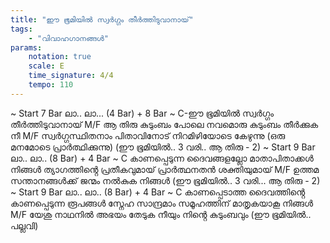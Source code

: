 ```yaml
---
title: "ഈ ഭൂമിയിൽ സ്വർഗ്ഗം തീർത്തിടുവാനായ്"
tags:
    - "വിവാഹഗാനങ്ങൾ"
params:
    notation: true
    scale: E
    time_signature: 4/4
    tempo: 110
---
```


~ Start 7 Bar ലാ.. ലാ... (4 Bar) + 8 Bar ~
C-ഈ ഭൂമിയിൽ സ്വർഗ്ഗം തീർത്തിടുവാനായ്
M/F
ആ തിരു കുടുംബം പോലെ
നവമൊരു കുടുംബം തീർക്കുക നീ
M/F
സ്വർഗ്ഗസ്ഥിതനാം പിതാവിനോട്
നിറമിഴിയോടെ കേഴുന്നു
(ഒരു മനമോടെ പ്രാർത്ഥിക്കുന്നു)
(ഈ ഭൂമിയിൽ.. 3 വരി.. ആ തിരു - 2)
~ Start 9 Bar ലാ.. ലാ.. (8 Bar) + 4 Bar ~
C
കാണപ്പെടുന്ന ദൈവങ്ങളല്ലോ
മാതാപിതാക്കൾ നിങ്ങൾ
ത്യാഗത്തിൻ്റെ പ്രതീകവുമായ്
പ്രാർത്ഥനതൻ ശക്തിയുമായ്
M/F
ഉത്തമ സന്താനങ്ങൾക്ക്
ജന്മം നൽകുക നിങ്ങൾ
(ഈ ഭൂമിയിൽ.. 3 വരി... ആ തിരു - 2)
~ Start 9 Bar ലാ.. ലാ.. (8 Bar) + 4 Bar ~
C
കാണപ്പെടാത്ത ദൈവത്തിൻ്റെ
കാണപ്പെടുന്ന രൂപങ്ങൾ
സ്നേഹ സാന്ദ്രമാം സമൂഹത്തിന്
മാതൃകയാകൂ നിങ്ങൾ
M/F
യേശു നാഥനിൽ അഭയം തേടുക
നീയും നിൻ്റെ കുടുംബവും
(ഈ ഭൂമിയിൽ.. പല്ലവി)
